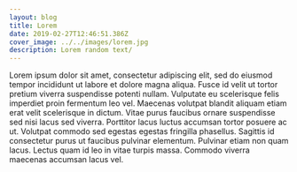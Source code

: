 ```yaml
---
layout: blog
title: Lorem
date: 2019-02-27T12:46:51.386Z
cover_image: ../../images/lorem.jpg
description: Lorem random text/
---
```

Lorem ipsum dolor sit amet, consectetur adipiscing elit, sed do eiusmod tempor incididunt ut labore et dolore magna aliqua. Fusce id velit ut tortor pretium viverra suspendisse potenti nullam. Vulputate eu scelerisque felis imperdiet proin fermentum leo vel. Maecenas volutpat blandit aliquam etiam erat velit scelerisque in dictum. Vitae purus faucibus ornare suspendisse sed nisi lacus sed viverra. Porttitor lacus luctus accumsan tortor posuere ac ut. Volutpat commodo sed egestas egestas fringilla phasellus. Sagittis id consectetur purus ut faucibus pulvinar elementum. Pulvinar etiam non quam lacus. Lectus quam id leo in vitae turpis massa. Commodo viverra maecenas accumsan lacus vel.
